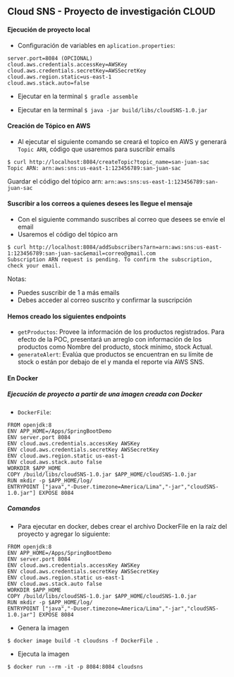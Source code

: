 ## Cloud SNS - Proyecto de investigación CLOUD

#### Ejecución de proyecto local
* Configuración de variables en `aplication.properties`:

```
server.port=8084 (OPCIONAL)
cloud.aws.credentials.accessKey=AWSKey
cloud.aws.credentials.secretKey=AWSSecretKey
cloud.aws.region.static=us-east-1
cloud.aws.stack.auto=false
 ```
* Ejecutar en la terminal
`$ gradle assemble`

* Ejecutar en la terminal
`$ java -jar build/libs/cloudSNS-1.0.jar`

#### Creación de Tópico en AWS
* Al ejecutar el siguiente comando se creará el topico en AWS y generará `Topic ARN`, código que usaremos para suscribir emails

```
$ curl http://localhost:8084/createTopic?topic_name=san-juan-sac
Topic ARN: arn:aws:sns:us-east-1:123456789:san-juan-sac
```
Guardar el código del tópico arn: `arn:aws:sns:us-east-1:123456789:san-juan-sac`

#### Suscribir a los correos a quienes desees les llegue el mensaje
* Con el siguiente commando suscribes al correo que desees se envíe el email
* Usaremos el código del tópico arn

```
$ curl http://localhost:8084/addSubscribers?arn=arn:aws:sns:us-east-1:123456789:san-juan-sac&email=correo@gmail.com
Subscription ARN request is pending. To confirm the subscription, check your email.
```
Notas: 
* Puedes suscribir de 1 a más emails
* Debes acceder al correo suscrito y confirmar la suscripción

#### Hemos creado los siguientes endpoints
* `getProductos`: Provee la información de los productos registrados. Para efecto de la POC, presentará un arreglo con información de los productos como Nombre del producto, stock mínimo, stock Actual.
* `generateAlert`: Evalúa que productos se encuentran en su límite de stock o están por debajo de el y manda el reporte vía AWS SNS. 

#### En Docker

##### Ejecución de proyecto a partir de una imagen creada con Docker
* `DockerFile`:
```
FROM openjdk:8
ENV APP_HOME=/Apps/SpringBootDemo
ENV server.port 8084
ENV cloud.aws.credentials.accessKey AWSKey
ENV cloud.aws.credentials.secretKey AWSSecretKey
ENV cloud.aws.region.static us-east-1
ENV cloud.aws.stack.auto false
WORKDIR $APP_HOME
COPY /build/libs/cloudSNS-1.0.jar $APP_HOME/cloudSNS-1.0.jar
RUN mkdir -p $APP_HOME/log/
ENTRYPOINT ["java","-Duser.timezone=America/Lima","-jar","cloudSNS-1.0.jar"] EXPOSE 8084
```
##### Comandos
* Para ejecutar en docker, debes crear el archivo DockerFile en la raíz del proyecto y agregar lo siguiente:
```
FROM openjdk:8
ENV APP_HOME=/Apps/SpringBootDemo
ENV server.port 8084
ENV cloud.aws.credentials.accessKey AWSKey
ENV cloud.aws.credentials.secretKey AWSSecretKey
ENV cloud.aws.region.static us-east-1
ENV cloud.aws.stack.auto false
WORKDIR $APP_HOME
COPY /build/libs/cloudSNS-1.0.jar $APP_HOME/cloudSNS-1.0.jar
RUN mkdir -p $APP_HOME/log/
ENTRYPOINT ["java","-Duser.timezone=America/Lima","-jar","cloudSNS-1.0.jar"] EXPOSE 8084
```
* Genera la imagen 

`$ docker image build -t cloudsns -f DockerFile .`

* Ejecuta la imagen

`$ docker run --rm -it -p 8084:8084 cloudsns`